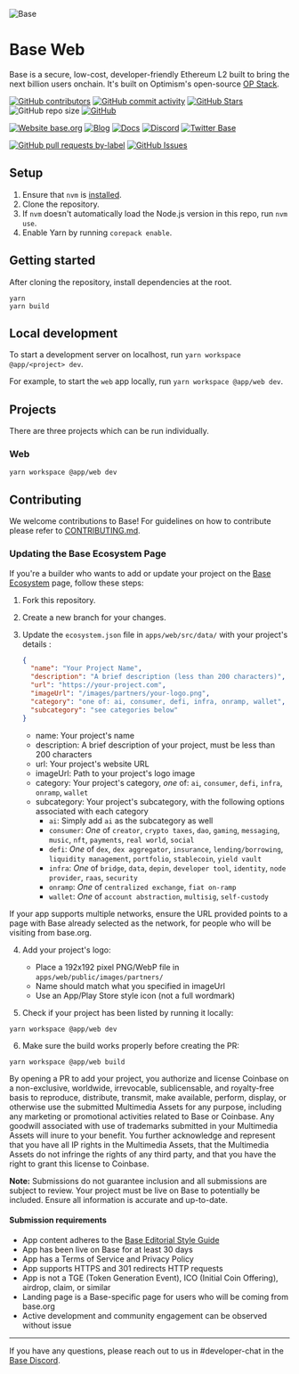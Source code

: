 ![Base](logo.webp)

# Base Web

Base is a secure, low-cost, developer-friendly Ethereum L2 built to bring the next billion users onchain. It's built on Optimism's open-source [OP Stack](https://stack.optimism.io/).

<!-- Badge row 1 - status -->

[![GitHub contributors](https://img.shields.io/github/contributors/base/web)](https://github.com/base/web/graphs/contributors)
[![GitHub commit activity](https://img.shields.io/github/commit-activity/w/base/web)](https://github.com/base/web/graphs/contributors)
[![GitHub Stars](https://img.shields.io/github/stars/base/web.svg)](https://github.com/base/web/stargazers)
![GitHub repo size](https://img.shields.io/github/repo-size/base/web)
[![GitHub](https://img.shields.io/github/license/base/web?color=blue)](https://github.com/base/web/blob/master/LICENSE.md)

<!-- Badge row 2 - links and profiles -->

[![Website base.org](https://img.shields.io/website-up-down-green-red/https/base.org.svg)](https://base.org)
[![Blog](https://img.shields.io/badge/blog-up-green)](https://base.mirror.xyz/)
[![Docs](https://img.shields.io/badge/docs-up-green)](https://docs.base.org/)
[![Discord](https://img.shields.io/discord/1067165013397213286?label=discord)](https://base.org/discord)
[![Twitter Base](https://img.shields.io/twitter/follow/Base?style=social)](https://twitter.com/Base)

<!-- Badge row 3 - detailed status -->

[![GitHub pull requests by-label](https://img.shields.io/github/issues-pr-raw/base/web)](https://github.com/base/web/pulls)
[![GitHub Issues](https://img.shields.io/github/issues-raw/base/web.svg)](https://github.com/base/web/issues)

## Setup

1. Ensure that `nvm` is [installed](https://github.com/nvm-sh/nvm#install--update-script).
2. Clone the repository.
3. If `nvm` doesn't automatically load the Node.js version in this repo, run `nvm use`.
4. Enable Yarn by running `corepack enable`.

## Getting started

After cloning the repository, install dependencies at the root.

```shell
yarn
yarn build
```

## Local development

To start a development server on localhost, run `yarn workspace @app/<project> dev`.

For example, to start the `web` app locally, run `yarn workspace @app/web dev`.

## Projects

There are three projects which can be run individually.

### Web

```
yarn workspace @app/web dev
```

## Contributing

We welcome contributions to Base! For guidelines on how to contribute please refer to [CONTRIBUTING.md](CONTRIBUTING.md).

### Updating the Base Ecosystem Page

If you're a builder who wants to add or update your project on the [Base Ecosystem](https://base.org/ecosystem) page, follow these steps:

1. Fork this repository.

2. Create a new branch for your changes.

3. Update the `ecosystem.json` file in `apps/web/src/data/` with your project's details :

   ```json
   {
     "name": "Your Project Name",
     "description": "A brief description (less than 200 characters)",
     "url": "https://your-project.com",
     "imageUrl": "/images/partners/your-logo.png",
     "category": "one of: ai, consumer, defi, infra, onramp, wallet",
     "subcategory": "see categories below"
   }
   ```

   - name: Your project's name
   - description: A brief description of your project, must be less than 200 characters
   - url: Your project's website URL
   - imageUrl: Path to your project's logo image
   - category: Your project's category, _one_ of: `ai`, `consumer`, `defi`, `infra`, `onramp`, `wallet`
   - subcategory: Your project's subcategory, with the following options associated with each category
     - `ai`: Simply add `ai` as the subcategory as well
     - `consumer`: _One_ of `creator`, `crypto taxes`, `dao`, `gaming`, `messaging`, `music`, `nft`, `payments`, `real world`, `social`
     - `defi`: _One_ of `dex`, `dex aggregator`, `insurance`, `lending/borrowing`, `liquidity management`, `portfolio`, `stablecoin`, `yield vault`
     - `infra`: _One_ of `bridge`, `data`, `depin`, `developer tool`, `identity`, `node provider`, `raas`, `security`
     - `onramp`: _One_ of `centralized exchange`, `fiat on-ramp`
     - `wallet`: _One_ of `account abstraction`, `multisig`, `self-custody`

If your app supports multiple networks, ensure the URL provided points to a page
with Base already selected as the network, for people who will be visiting from
base.org.

4. Add your project's logo:

   - Place a 192x192 pixel PNG/WebP file in `apps/web/public/images/partners/`
   - Name should match what you specified in imageUrl
   - Use an App/Play Store style icon (not a full wordmark)

5. Check if your project has been listed by running it locally:

```
yarn workspace @app/web dev
```

6. Make sure the build works properly before creating the PR:

```
yarn workspace @app/web build
```

By opening a PR to add your project, you authorize and license Coinbase on a non-exclusive, worldwide, irrevocable, sublicensable, and royalty-free basis to reproduce, distribute, transmit, make available, perform, display, or otherwise use the submitted Multimedia Assets for any purpose, including any marketing or promotional activities related to Base or Coinbase. Any goodwill associated with use of trademarks submitted in your Multimedia Assets will inure to your benefit. You further acknowledge and represent that you have all IP rights in the Multimedia Assets, that the Multimedia Assets do not infringe the rights of any third party, and that you have the right to grant this license to Coinbase.

**Note:** Submissions do not guarantee inclusion and all submissions are subject to review. Your project must be live on Base to potentially be included. Ensure all information is accurate and up-to-date.

#### Submission requirements

- App content adheres to the [Base Editorial Style Guide](https://github.com/base/brand-kit/blob/main/guides/editorial-style-guide.md)
- App has been live on Base for at least 30 days
- App has a Terms of Service and Privacy Policy
- App supports HTTPS and 301 redirects HTTP requests
- App is not a TGE (Token Generation Event), ICO (Initial Coin Offering), airdrop, claim, or similar
- Landing page is a Base-specific page for users who will be coming from base.org
- Active development and community engagement can be observed without issue

---

If you have any questions, please reach out to us in #developer-chat in the [Base Discord](https://base.org/discord).
